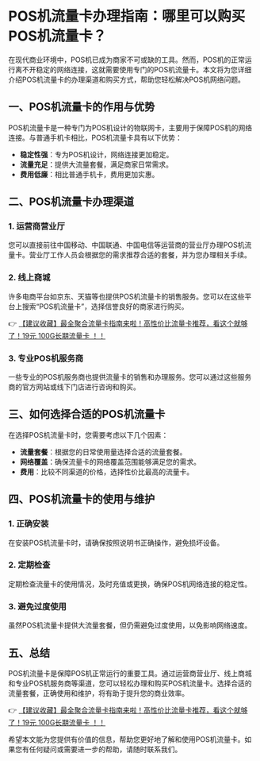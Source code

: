 # POS机流量卡办理指南：哪里可以购买POS机流量卡？

在现代商业环境中，POS机已成为商家不可或缺的工具。然而，POS机的正常运行离不开稳定的网络连接，这就需要使用专门的POS机流量卡。本文将为您详细介绍POS机流量卡的办理渠道和购买方式，帮助您轻松解决POS机网络问题。

## 一、POS机流量卡的作用与优势

POS机流量卡是一种专门为POS机设计的物联网卡，主要用于保障POS机的网络连接。与普通手机卡相比，POS机流量卡具有以下优势：

- **稳定性强**：专为POS机设计，网络连接更加稳定。
- **流量充足**：提供大流量套餐，满足商家日常需求。
- **费用低廉**：相比普通手机卡，费用更加实惠。

## 二、POS机流量卡办理渠道

### 1. 运营商营业厅

您可以直接前往中国移动、中国联通、中国电信等运营商的营业厅办理POS机流量卡。营业厅工作人员会根据您的需求推荐合适的套餐，并为您办理相关手续。

### 2. 线上商城

许多电商平台如京东、天猫等也提供POS机流量卡的销售服务。您可以在这些平台上搜索“POS机流量卡”，选择信誉良好的商家进行购买。

👉 [【建议收藏】最全聚合流量卡指南来啦！高性价比流量卡推荐，看这个就够了！19元 100G长期流量卡 ！！](https://bit.ly/Liuliangka)

### 3. 专业POS机服务商

一些专业的POS机服务商也提供流量卡的销售和办理服务。您可以通过这些服务商的官方网站或线下门店进行咨询和购买。

## 三、如何选择合适的POS机流量卡

在选择POS机流量卡时，您需要考虑以下几个因素：

- **流量套餐**：根据您的日常使用量选择合适的流量套餐。
- **网络覆盖**：确保流量卡的网络覆盖范围能够满足您的需求。
- **费用**：比较不同渠道的价格，选择性价比最高的流量卡。

## 四、POS机流量卡的使用与维护

### 1. 正确安装

在安装POS机流量卡时，请确保按照说明书正确操作，避免损坏设备。

### 2. 定期检查

定期检查流量卡的使用情况，及时充值或更换，确保POS机网络连接的稳定性。

### 3. 避免过度使用

虽然POS机流量卡提供大流量套餐，但仍需避免过度使用，以免影响网络速度。

## 五、总结

POS机流量卡是保障POS机正常运行的重要工具。通过运营商营业厅、线上商城和专业POS机服务商等渠道，您可以轻松办理和购买POS机流量卡。选择合适的流量套餐，正确使用和维护，将有助于提升您的商业效率。

👉 [【建议收藏】最全聚合流量卡指南来啦！高性价比流量卡推荐，看这个就够了！19元 100G长期流量卡 ！！](https://bit.ly/Liuliangka)

希望本文能为您提供有价值的信息，帮助您更好地了解和使用POS机流量卡。如果您有任何疑问或需要进一步的帮助，请随时联系我们。